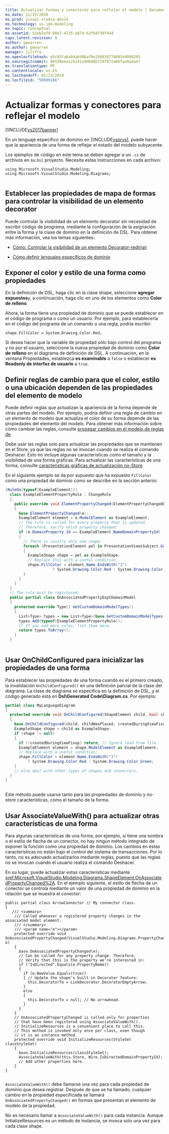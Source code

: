 ```yaml
---
title: Actualizar formas y conectores para reflejar el modelo | Documentos de Microsoft
ms.date: 11/15/2016
ms.prod: visual-studio-dev14
ms.technology: vs-ide-modeling
ms.topic: conceptual
ms.assetid: 51eb2af9-00e7-4725-a87d-62fb4f39f444
caps.latest.revision: 8
author: gewarren
ms.author: gewarren
manager: jillfra
ms.openlocfilehash: e5c03fa6a04abd06af9e24b83977d491e9809265
ms.sourcegitcommit: 8b538eea125241e9d6d8b7297b72a66faa9a4a47
ms.translationtype: MT
ms.contentlocale: es-ES
ms.lasthandoff: 01/23/2019
ms.locfileid: "58999166"
---
```

# <a name="updating-shapes-and-connectors-to-reflect-the-model"></a>Actualizar formas y conectores para reflejar el modelo
[!INCLUDE[vs2017banner](../includes/vs2017banner.md)]

En un lenguaje específico de dominio en [!INCLUDE[vsprvs](../includes/vsprvs-md.md)], puede hacer que la apariencia de una forma de reflejar el estado del modelo subyacente.  
  
 Los ejemplos de código en este tema se deben agregar a un `.cs` de archivos en su `Dsl` proyecto. Necesita estas instrucciones en cada archivo:  
  
```  
using Microsoft.VisualStudio.Modeling;  
using Microsoft.VisualStudio.Modeling.Diagrams;  
  
```  
  
## <a name="set-shape-map-properties-to-control-the-visibility-of-a-decorator"></a>Establecer las propiedades de mapa de formas para controlar la visibilidad de un elemento decorator  
 Puede controlar la visibilidad de un elemento decorator sin necesidad de escribir código de programa, mediante la configuración de la asignación entre la forma y la clase de dominio en la definición de DSL. Para obtener más información, vea los temas siguientes:  
  
-   [Cómo: Controlar la visibilidad de un elemento Decorator-redirigir](../misc/how-to-control-the-visibility-of-a-decorator-redirect.md)  
  
-   [Cómo definir lenguajes específicos de dominio](../modeling/how-to-define-a-domain-specific-language.md)  
  
## <a name="expose-the-color-and-style-of-a-shape-as-properties"></a>Exponer el color y estilo de una forma como propiedades  
 En la definición de DSL, haga clic en la clase shape, seleccione **agregar expuestos**y, a continuación, haga clic en uno de los elementos como **Color de relleno**.  
  
 Ahora, la forma tiene una propiedad de dominio que se puede establecer en el código de programa o como un usuario. Por ejemplo, para establecerla en el código del programa de un comando o una regla, podría escribir:  
  
 `shape.FillColor = System.Drawing.Color.Red;`  
  
 Si desea hacer que la variable de propiedad sólo bajo control del programa y no por el usuario, seleccione la nueva propiedad de dominio como **Color de relleno** en el diagrama de definición de DSL. A continuación, en la ventana Propiedades, establezca **es examinable** a `false` o establecer **es Readonly de interfaz de usuario** a `true`.  
  
## <a name="define-change-rules-to-make-color-style-or-location-depend-on-model-element-properties"></a>Definir reglas de cambio para que el color, estilo o una ubicación dependen de las propiedades del elemento de modelo  
 Puede definir reglas que actualizan la apariencia de la forma depende de otras partes del modelo. Por ejemplo, podría definir una regla de cambio en un elemento de modelo que actualiza el color de su forma depende de las propiedades del elemento del modelo. Para obtener más información sobre cómo cambiar las reglas, consulte [propagar cambios en el modelo de reglas de](../modeling/rules-propagate-changes-within-the-model.md).  
  
 Debe usar las reglas solo para actualizar las propiedades que se mantienen en el Store, ya que las reglas no se invocan cuando se realiza el comando Deshacer. Esto no incluye algunas características como el tamaño y la visibilidad de una forma gráficas. Para actualizar las características de una forma, consulte [características gráficas de actualización no-Store](#OnAssociatedProperty).  
  
 En el siguiente ejemplo se da por supuesto que ha expuesto `FillColor` como una propiedad de dominio como se describe en la sección anterior.  
  
```csharp  
[RuleOn(typeof(ExampleElement))]  
  class ExampleElementPropertyRule : ChangeRule  
  {  
    public override void ElementPropertyChanged(ElementPropertyChangedEventArgs e)  
    {  
      base.ElementPropertyChanged(e);  
      ExampleElement element = e.ModelElement as ExampleElement;  
      // The rule is called for every property that is updated.  
      // Therefore, verify which property changed:  
      if (e.DomainProperty.Id == ExampleElement.NameDomainPropertyId)  
      {  
        // There is usually only one shape:  
        foreach (PresentationElement pel in PresentationViewsSubject.GetPresentation(element))  
        {  
          ExampleShape shape = pel as ExampleShape;  
          // Replace this with a useful condition:  
          shape.FillColor = element.Name.EndsWith("3")   
                     ? System.Drawing.Color.Red : System.Drawing.Color.Green;  
        }  
      }  
    }  
  }  
  // The rule must be registered:  
  public partial class OnAssociatedPropertyExptDomainModel  
  {  
    protected override Type[] GetCustomDomainModelTypes()  
    {  
      List<Type> types = new List<Type>(base.GetCustomDomainModelTypes());  
      types.Add(typeof(ExampleElementPropertyRule));  
      // If you add more rules, list them here.   
      return types.ToArray();  
    }  
  }  
  
```  
  
## <a name="use-onchildconfigured-to-initialize-a-shapes-properties"></a>Usar OnChildConfigured para inicializar las propiedades de una forma  
 Para establecer las propiedades de una forma cuando es el primero creado, la invalidación `OnChildConfigured()` en una definición parcial de la clase del diagrama. La clase de diagrama se especifica en la definición de DSL, y el código generado está en **Dsl\Generated Code\Diagram.cs**. Por ejemplo:  
  
```csharp  
partial class MyLanguageDiagram  
{  
  protected override void OnChildConfigured(ShapeElement child, bool childWasPlaced, bool createdDuringViewFixup)  
  {  
    base.OnChildConfigured(child, childWasPlaced, createdDuringViewFixup);  
    ExampleShape shape = child as ExampleShape;  
    if (shape != null)   
    {  
      if (!createdDuringViewFixup) return; // Ignore load from file.  
      ExampleElement element = shape.ModelElement as ExampleElement;  
      // Replace with a useful condition:  
      shape.FillColor = element.Name.EndsWith("3")   
          ? System.Drawing.Color.Red : System.Drawing.Color.Green;  
    }  
    // else deal with other types of shapes and connectors.  
  }  
}  
  
```  
  
 Este método puede usarse tanto para las propiedades de dominio y no-store características, como el tamaño de la forma.  
  
##  <a name="OnAssociatedProperty"></a> Usar AssociateValueWith() para actualizar otras características de una forma  
 Para algunas características de una forma, por ejemplo, si tiene una sombra o el estilo de flecha de un conector, no hay ningún método integrado de exponer la función como una propiedad de dominio.  Los cambios en estas características no están bajo el control del sistema de transacciones. Por lo tanto, no es adecuado actualizarlos mediante reglas, puesto que las reglas no se invocan cuando el usuario realiza el comando Deshacer.  
  
 En su lugar, puede actualizar estas características mediante <xref:Microsoft.VisualStudio.Modeling.Diagrams.ShapeElement.OnAssociatedPropertyChanged%2A>. En el ejemplo siguiente, el estilo de flecha de un conector se controla mediante un valor de una propiedad de dominio en la relación que se muestra el conector:  
  
```  
public partial class ArrowConnector // My connector class.   
{  
   /// <summary>  
    /// Called whenever a registered property changes in the associated model element.  
    /// </summary>  
    /// <param name="e"></param>  
    protected override void OnAssociatedPropertyChanged(VisualStudio.Modeling.Diagrams.PropertyChangedEventArgs e)  
    {  
      base.OnAssociatedPropertyChanged(e);  
      // Can be called for any property change. Therefore,  
      // Verify that this is the property we're interested in:  
      if ("IsDirected".Equals(e.PropertyName))  
      {  
        if (e.NewValue.Equals(true))  
        { // Update the shape’s built-in Decorator feature:  
          this.DecoratorTo = LinkDecorator.DecoratorEmptyArrow;  
        }  
        else  
        {  
          this.DecoratorTo = null; // No arrowhead.  
        }  
      }  
    }  
    // OnAssociatedPropertyChanged is called only for properties  
    // that have been registered using AssociateValueWith().  
    // InitializeResources is a convenient place to call this.  
    // This method is invoked only once per class, even though  
    // it is an instance method.   
    protected override void InitializeResources(StyleSet classStyleSet)  
    {  
      base.InitializeResources(classStyleSet);  
      AssociateValueWith(this.Store, Wire.IsDirectedDomainPropertyId);  
      // Add other properties here.  
    }  
}  
  
```  
  
 `AssociateValueWith()` debe llamarse una vez para cada propiedad de dominio que desea registrar. Después de que se ha llamado, cualquier cambio en la propiedad especificada se llamará `OnAssociatedPropertyChanged()` en formas que presentan el elemento de modelo de la propiedad.  
  
 No es necesario llamar a `AssociateValueWith()` para cada instancia. Aunque InitializeResources es un método de instancia, se invoca solo una vez para cada clase shape.
